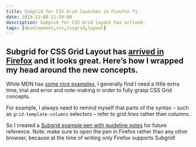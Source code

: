 ```yaml
---
title: Subgrid for CSS Grid launches in Firefox 71
date: 2019-12-08 11:39:00
description: Subgrid for CSS Grid layout has arrived.
tags: [development,css,cssgrid,layout]
---
```

Subgrid for CSS Grid Layout has [arrived in Firefox](https://hacks.mozilla.org/2019/12/firefox-71-a-year-end-arrival/) and it looks great. Here’s how I wrapped my head around the new concepts.
---

While MDN has [some nice examples](https://wiki.developer.mozilla.org/en-US/docs/Web/CSS/CSS_Grid_Layout/Subgrid), I generally find I need a little extra time, trial and error and note-making in order to fully grasp CSS Grid concepts. 

For example, I always need to remind myself that parts of the syntax – such as `grid-template-columns` selectors – refer to grid _lines_ rather than columns.

So I created a [Subgrid example pen with guideline notes](https://codepen.io/fuzzylogicx/pen/eYmpowG?editors=1100) for future reference. Note: make sure to open the pen in Firefox rather than any other browser, because at the time of writing only Firefox supports Subgrid!

